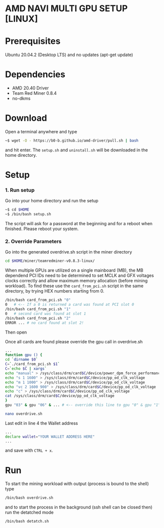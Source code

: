 # AMD NAVI MULTI GPU SETUP [LINUX]

# Prerequisites
Ubuntu 20.04.2 (Desktop LTS) and no updates (apt-get update)

# Dependencies
- AMD 20.40 Driver
- Team Red Miner 0.8.4
- no-dkms

# Download
Open a terminal anywhere and type
```bash
~$ wget -O - https://b0-b.github.io/amd-driver/pull.sh | bash 
```
and hit enter. The `setup.sh` and `uninstall.sh` will be downloaded in the home directory.

# Setup

### 1. Run setup
Go into your home directory and run the setup
```bash
~$ cd $HOME
~$ /bin/bash setup.sh
```
The script will ask for a password at the beginning and for a reboot when finished.
Please reboot your system.

### 2. Override Parameters
Go into the generated overdrive.sh script in the miner directory 

```bash
cd $HOME/miner/teamredminer-v0.8.3-linux/
```

When multiple GPUs are utilized on a single mainboard (MB), the MB dependend PCI IDs need to be determined to set MCLK and GFX voltages clocks correctly and allow maximum memory allocation (before mining workload).
To find these use the `card_from_pci.sh` script in the same directory, by trying HEX numbers starting from 0.
```bash
/bin/bash card_from_pci.sh "0"
0   # <-- If a 0 is returned a card was found at PCI slot 0
/bin/bash card_from_pci.sh "1"
0   # second card was found at slot 1
/bin/bash card_from_pci.sh "2"
ERROR ... # no card found at slot 2!
```
Then open 



Once all cards are found please override the gpu call in overdrive.sh
```bash
...
function gpu () {
cd `dirname $0`
C=`./card_from_pci.sh $1`
C=`echo $C | xargs`
echo "manual" > /sys/class/drm/card$C/device/power_dpm_force_performance_level
echo "s 1 1600" > /sys/class/drm/card$C/device/pp_od_clk_voltage
echo "m 1 1000" > /sys/class/drm/card$C/device/pp_od_clk_voltage
echo "vc 2 1600 900" > /sys/class/drm/card$C/device/pp_od_clk_voltage
echo "c" > /sys/class/drm/card$C/device/pp_od_clk_voltage
cat /sys/class/drm/card$C/device/pp_od_clk_voltage
}
gpu "03" & gpu "06" & ... # <-- override this line to gpu "0" & gpu "1" or any other PCI slots found
```

```bash
nano overdrive.sh
```
Last edit in line 4 the Wallet address
```bash
...
declare wallet="YOUR WALLET ADDRESS HERE"
...
```

and save with `CTRL + x`.

# Run
To start the mining workload with output (process is bound to the shell) type
```bash
/bin/bash overdrive.sh
```
and to start the process in the background (ssh shell can be closed then) run the detatched mode
```bash
/bin/bash detatch.sh
```
